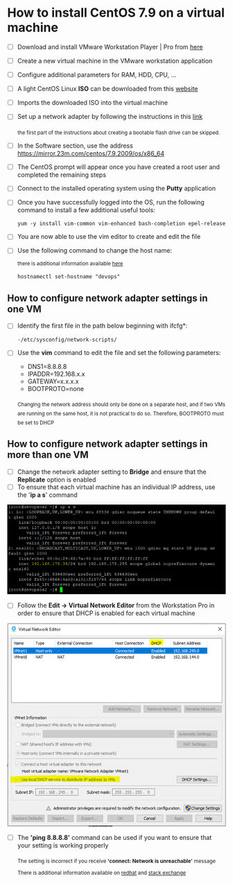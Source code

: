 # How to install CentOS 7.9 on a virtual machine

- [ ] Download and install VMware Workstation Player | Pro from [here](https://www.vmware.com/products/workstation-pro.html)
- [ ] Create a new virtual machine in the VMware workstation application
- [ ] Configure additional parameters for RAM, HDD, CPU, ...
- [ ] A light CentOS Linux **ISO** can be downloaded from this [website](https://ftp.riken.jp/Linux/centos/7.9.2009/isos/x86_64/)
- [ ] Imports the downloaded ISO into the virtual machine
- [ ] Set up a network adapter by following the instructions in this [link]( https://linuxhint.com/install_centos8_netboot_iso)
 
   <sub> the first part of the instructions about creating a bootable flash drive can be skipped. </sub>
- [ ] In the Software section, use the address https://mirror.23m.com/centos/7.9.2009/os/x86_64
- [ ] The CentOS prompt will appear once you have created a root user and completed the remaining steps
- [ ] Connect to the installed operating system using the **Putty** application
- [ ] Once you have successfully logged into the OS, run the following command to install a few additional useful tools:
    ```
    yum -y install vim-common vim-enhanced bash-completion epel-release
    ```
- [ ] You are now able to use the vim editor to create and edit the file
- [ ] Use the following command to change the host name:
   
    <sub> 
   
    there is additional information available [here](https://phoenixnap.com/kb/how-to-set-or-change-a-hostname-in-centos-7)
    
    </sub>
    
    ```
    hostnamectl set-hostname "devops"
    ```
## How to configure network adapter settings in one VM
- [ ] Identify the first file in the path below beginning with ifcfg*:
    ```
   ·/etc/sysconfig/network-scripts/
    ```
- [ ] Use the **vim** command to edit the file and set the following parameters:
	- DNS1=8.8.8.8
	- IPADDR=192.168.x.x
	- GATEWAY=x.x.x.x
	- BOOTPROTO=none

    <sub> Changing the network address should only be done on a separate host, and if two VMs are running on the same host, it is not practical to do so. Therefore, BOOTPROTO must be set to DHCP</sub>	
## How to configure network adapter settings in more than one VM

- [ ] Change the network adapter setting to **Bridge** and ensure that the **Replicate** option is enabled
- [ ] To ensure that each virtual machine has an individual IP address, use the '**ip a s**' command

<p align="center">
    <img src="images/ip_a.png"/>
</p>

- [ ] Follow the **Edit -> Virtual Network Editor** from the Workstation Pro in order to ensure that DHCP is enabled for each virtual machine

<p align="center">
    <img src="images/dhcp.png"/>
</p>

- [ ] The **'ping 8.8.8.8'** command can be used if you want to ensure that your setting is working properly

    <sub>The setting is incorrect if you receive **'connect: Network is unreachable'** message</sub>  
    
    <sub> 
    
    There is additional information available on [redhat](https://www.redhat.com/sysadmin/network-interface-linux) and [stack exchange](https://superuser.com/questions/1362821/ping-8-8-8-8-connect-network-is-unreachable-in-centos-7-on-vmware-workstati)    
    
    </sub> 